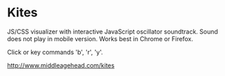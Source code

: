 # Kites
JS/CSS visualizer with interactive JavaScript oscillator soundtrack. Sound does not play in mobile version. Works best in Chrome or Firefox.

Click or key commands 'b', 'r', 'y'.

http://www.middleagehead.com/kites
